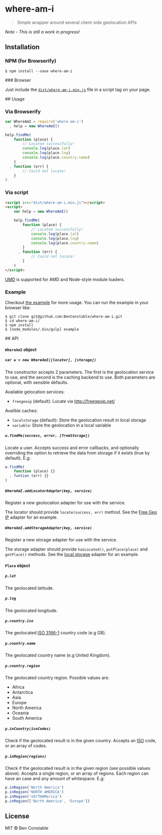 # where-am-i

> Simple wrapper around several client-side geolocation APIs

*Note - This is still a work in progress!*

## Installation

### NPM (for Browserify)

```
$ npm install --save where-am-i
```

### Browser

Just include the [`dist/where-am-i.min.js`](https://github.com/BenConstable/where-am-i/blob/master/dist/where-am-i.min.js)
file in a script tag on your page.

## Usage

### Via Browserify

```js
var WhereAmI = require('where-am-i')
  , help = new WhereAmI()

help.findMe(
    function (place) {
        // Located successfully!
        console.log(place.lat)
        console.log(place.lng)
        console.log(place.country.name)
    }
  , function (err) {
        // Could not locate!
    }
)
```

### Via script

```html
<script src="dist/where-am-i.min.js"></script>
<script>
    var help = new WhereAmI()

    help.findMe(
        function (place) {
            // Located successfully!
            console.log(place.lat)
            console.log(place.lng)
            console.log(place.country.name)
        }
      , function (err) {
            // Could not locate!
        }
    )
</script>
```

[UMD](https://github.com/umdjs/umd) is supported for AMD and Node-style module
loaders.

### Example

Checkout [the example](https://github.com/BenConstable/where-am-i/blob/master/example/index.html)
for more usage. You can run the example in your browser like:

```
$ git clone git@github.com:BenConstable/where-am-i.git
$ cd where-am-i/
$ npm install
$ [node_modules/.bin/gulp] example
```

## API

#### `WhereAmI` object

##### `var w = new WhereAmI([locator], [storage])`

The constructor accepts 2 parameters. The first is the geolocation service to
use, and the second is the caching backend to use. Both parameters are optional,
with sensible defaults.

Available gelocation services:

* `freegeoip` (default): Locate via http://freegeoip.net/

Availble caches:

* `localstorage` (default): Store the geolocation result in local storage
* `variable`: Store the geolocation in a local variable

##### `w.findMe(success, error, [fromStorage])`

Locate a user. Accepts success and error callbacks, and optionally overriding
the option to retrieve the data from storage if it exists (true by default). E.g:

```js
w.findMe(
    function (place) {}
  , funtion (err) {}
)
```

##### `WhereAmI.addLocatorAdapter(key, service)`

Register a new geolocation adapter for use with the service.

The locator should provide `locate(success, err)` method. See the [Free Geo IP](https://github.com/BenConstable/where-am-i/blob/master/src/locators/free-geo-ip.js) adapter for an example.

##### `WhereAmI.addStorageAdapter(key, service)`

Register a new storage adapter for use with the service.

The storage adapter should provide `hasLocated()`, `putPlace(place)` and `getPlace()`
methods. See the [local storage](https://github.com/BenConstable/where-am-i/blob/master/src/storage/local-storage-adapter.js) adapter for an example.

#### `Place` object

##### `p.lat`

The geolocated latitude.

##### `p.lng`

The geolocated longitude.

##### `p.country.iso`

The geolocated [ISO 3166-1](https://en.wikipedia.org/wiki/ISO_3166-1) country
code (e.g GB).

##### `p.country.name`

The geolocated country name (e.g United Kingdom).

##### `p.country.region`

The geolocated country region. Possible values are:

* Africa
* Antarctica
* Asia
* Europe
* North America
* Oceania
* South America

##### `p.inCountry(isoCodes)`

Check if the geolocated result is in the given country. Accepts an [ISO](https://en.wikipedia.org/wiki/ISO_3166-1)
code, or an array of codes.

##### `p.inRegion(regions)`

Check if the geolocated result is in the given region (see possible values above).
Accepts a single region, or an array of regions. Each region can have an case and
any amount of whitespace. E.g:

```js
p.inRegion('North America')
p.inRegion('NORTH AMERICA')
p.inRegion('nOrTHAMerica')
p.inRegion(['North America', 'Europe'])
```

## License

MIT © Ben Constable
